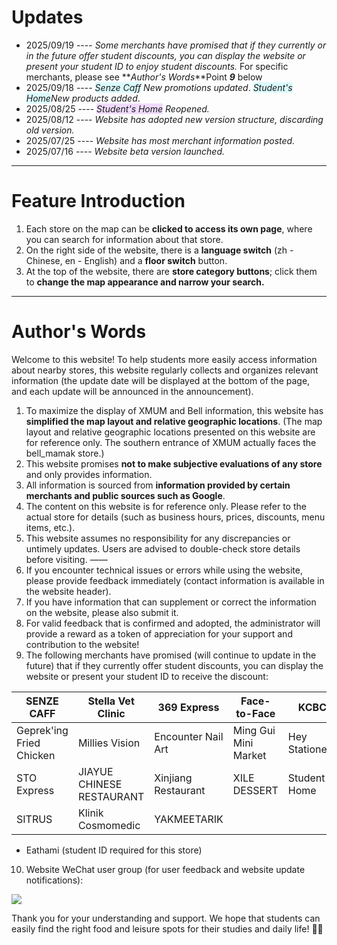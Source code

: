 # Updates

- 2025/09/19 ---- _Some merchants have promised that if they currently or in the future offer student discounts, you can display the website or present your student ID to enjoy student discounts._ For specific merchants, please see **_Author's Words_**Point **_9_** below
- 2025/09/18 ---- _<span style="background-color:rgba(137, 243, 255, 0.3)">Senze Caff</span> New promotions updated_. _<span style="background-color:rgba(137, 243, 255, 0.3)">Student's Home</span>New products added_.
- 2025/08/25 ---- _<span style="background-color:rgba(208, 137, 255, 0.3)">Student's Home</span> Reopened._
- 2025/08/12 ---- _Website has adopted new version structure, discarding old version._
- 2025/07/25 ---- _Website has most merchant information posted._
- 2025/07/16 ---- _Website beta version launched._

---

# Feature Introduction

1. Each store on the map can be **clicked to access its own page**, where you can search for information about that store.
2. On the right side of the website, there is a **language switch** (zh - Chinese, en - English) and a **floor switch** button.
3. At the top of the website, there are **store category buttons**; click them to **change the map appearance and narrow your search.**

---

# Author's Words

Welcome to this website! To help students more easily access information about nearby stores, this website regularly collects and organizes relevant information (the update date will be displayed at the bottom of the page, and each update will be announced in the announcement).

1. To maximize the display of XMUM and Bell information, this website has **simplified the map layout and relative geographic locations**. (The map layout and relative geographic locations presented on this website are for reference only. The southern entrance of XMUM actually faces the bell_mamak store.)
2. This website promises **not to make subjective evaluations of any store** and only provides information.
3. All information is sourced from **information provided by certain merchants and public sources such as Google**.
4. The content on this website is for reference only. Please refer to the actual store for details (such as business hours, prices, discounts, menu items, etc.).
5. This website assumes no responsibility for any discrepancies or untimely updates. Users are advised to double-check store details before visiting.
   ——
6. If you encounter technical issues or errors while using the website, please provide feedback immediately (contact information is available in the website header).
7. If you have information that can supplement or correct the information on the website, please also submit it.
8. For valid feedback that is confirmed and adopted, the administrator will provide a reward as a token of appreciation for your support and contribution to the website!
9. The following merchants have promised (will continue to update in the future) that if they currently offer student discounts, you can display the website or present your student ID to receive the discount:

| SENZE CAFF               | Stella Vet Clinic         | 369 Express         | Face-to-Face         | KCBC           |
| ------------------------ | ------------------------- | ------------------- | -------------------- | -------------- |
| Geprek'ing Fried Chicken | Millies Vision            | Encounter Nail Art  | Ming Gui Mini Market | Hey Stationery |
| STO Express              | JIAYUE CHINESE RESTAURANT | Xinjiang Restaurant | XILE DESSERT         | Student Home   |
| SITRUS                   | Klinik Cosmomedic         | YAKMEETARIK         |                      |                |

- Eathami (student ID required for this store)

10. Website WeChat user group (for user feedback and website update notifications):

<img src="https://img.xmummap.com/1Ausercode.jpg">

Thank you for your understanding and support. We hope that students can easily find the right food and leisure spots for their studies and daily life! 🍜✨
